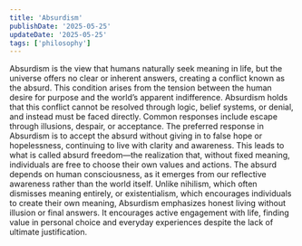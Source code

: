 ```yaml
---
title: 'Absurdism'
publishDate: '2025-05-25'
updateDate: '2025-05-25'
tags: ['philosophy']
---
```


Absurdism is the view that humans naturally seek meaning in life, but the universe offers no clear or inherent answers, creating a conflict known as the absurd. This condition arises from the tension between the human desire for purpose and the world’s apparent indifference. Absurdism holds that this conflict cannot be resolved through logic, belief systems, or denial, and instead must be faced directly. Common responses include escape through illusions, despair, or acceptance. The preferred response in Absurdism is to accept the absurd without giving in to false hope or hopelessness, continuing to live with clarity and awareness. This leads to what is called absurd freedom—the realization that, without fixed meaning, individuals are free to choose their own values and actions. The absurd depends on human consciousness, as it emerges from our reflective awareness rather than the world itself. Unlike nihilism, which often dismisses meaning entirely, or existentialism, which encourages individuals to create their own meaning, Absurdism emphasizes honest living without illusion or final answers. It encourages active engagement with life, finding value in personal choice and everyday experiences despite the lack of ultimate justification.
